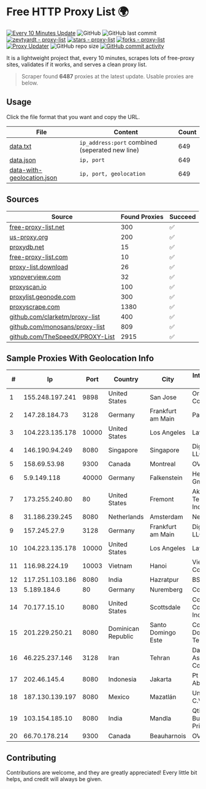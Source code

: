 
# Free HTTP Proxy List 🌍

[![Every 10 Minutes Update](https://github.com/mertguvencli/http-proxy-list/actions/workflows/main.yml/badge.svg?branch=main)](https://github.com/mertguvencli/http-proxy-list/actions/workflows/main.yml)
![GitHub](https://img.shields.io/github/license/mertguvencli/http-proxy-list)
![GitHub last commit](https://img.shields.io/github/last-commit/mertguvencli/http-proxy-list)
[![zevtyardt - proxy-list](https://img.shields.io/static/v1?label=zevtyardt&message=proxy-list&color=blue&logo=github)](https://github.com/zevtyardt/proxy-list "Go to GitHub repo")
[![stars - proxy-list](https://img.shields.io/github/stars/zevtyardt/proxy-list?style=social)](https://github.com/zevtyardt/proxy-list)
[![forks - proxy-list](https://img.shields.io/github/forks/zevtyardt/proxy-list?style=social)](https://github.com/zevtyardt/proxy-list)
[![Proxy Updater](https://github.com/zevtyardt/proxy-list/workflows/Proxy%20Updater/badge.svg)](https://github.com/zevtyardt/proxy-list/actions?query=workflow:"Proxy+Updater")
![GitHub repo size](https://img.shields.io/github/repo-size/zevtyardt/proxy-list)
[![GitHub commit activity](https://img.shields.io/github/commit-activity/m/zevtyardt/proxy-list?logo=commits)](https://github.com/zevtyardt/proxy-list/commits/main)

It is a lightweight project that, every 10 minutes, scrapes lots of free-proxy sites, validates if it works, and serves a clean proxy list.

> Scraper found **6487** proxies at the latest update. Usable proxies are below.

## Usage

Click the file format that you want and copy the URL.

|File|Content|Count|
|----|-------|-----|
|[data.txt](https://raw.githubusercontent.com/mertguvencli/http-proxy-list/main/proxy-list/data.txt)|`ip_address:port` combined (seperated new line)|649|
|[data.json](https://raw.githubusercontent.com/mertguvencli/http-proxy-list/main/proxy-list/data.json)|`ip, port`|649|
|[data-with-geolocation.json](https://raw.githubusercontent.com/mertguvencli/http-proxy-list/main/proxy-list/data-with-geolocation.json)|`ip, port, geolocation`|649|

## Sources

|Source|Found Proxies|Succeed|
|------|-------------|-------|
|[free-proxy-list.net](https://free-proxy-list.net)|300|✅|
|[us-proxy.org](https://www.us-proxy.org)|200|✅|
|[proxydb.net](http://proxydb.net)|15|✅|
|[free-proxy-list.com](https://free-proxy-list.com/?page=&port=&type%5B%5D=http&type%5B%5D=https&up_time=0&search=Search)|10|✅|
|[proxy-list.download](https://www.proxy-list.download/HTTP)|26|✅|
|[vpnoverview.com](https://vpnoverview.com/privacy/anonymous-browsing/free-proxy-servers)|32|✅|
|[proxyscan.io](https://www.proxyscan.io)|100|✅|
|[proxylist.geonode.com](https://proxylist.geonode.com/api/proxy-list?limit=300&page=1&sort_by=lastChecked&sort_type=desc&protocols=http,https)|300|✅|
|[proxyscrape.com](https://api.proxyscrape.com/v2/?request=displayproxies&protocol=http&timeout=10000&country=all&ssl=all&anonymity=all)|1380|✅|
|[github.com/clarketm/proxy-list](https://raw.githubusercontent.com/clarketm/proxy-list/master/proxy-list-raw.txt)|400|✅|
|[github.com/monosans/proxy-list](https://raw.githubusercontent.com/monosans/proxy-list/main/proxies/http.txt)|809|✅|
|[github.com/TheSpeedX/PROXY-List](https://raw.githubusercontent.com/TheSpeedX/PROXY-List/master/http.txt)|2915|✅|


## Sample Proxies With Geolocation Info

|#|Ip|Port|Country|City|Internet Service Provider|
|-|--|----|-------|----|-------------------------|
|1|155.248.197.241|9898|United States|San Jose|Oracle Corporation|
|2|147.28.184.73|3128|Germany|Frankfurt am Main|Packet Host, Inc.|
|3|104.223.135.178|10000|United States|Los Angeles|LayerHost|
|4|146.190.94.249|8080|Singapore|Singapore|DigitalOcean, LLC|
|5|158.69.53.98|9300|Canada|Montreal|OVH SAS|
|6|5.9.149.118|40000|Germany|Falkenstein|Hetzner Online GmbH|
|7|173.255.240.80|80|United States|Fremont|Akamai Technologies, Inc.|
|8|31.186.239.245|8080|Netherlands|Amsterdam|NetSkope Inc|
|9|157.245.27.9|3128|Germany|Frankfurt am Main|DigitalOcean, LLC|
|10|104.223.135.178|10000|United States|Los Angeles|LayerHost|
|11|116.98.224.19|10003|Vietnam|Hanoi|Viettel Corporation|
|12|117.251.103.186|8080|India|Hazratpur|BSNL Internet|
|13|5.189.184.6|80|Germany|Nuremberg|Contabo GmbH|
|14|70.177.15.10|8080|United States|Scottsdale|Cox Communications Inc.|
|15|201.229.250.21|8080|Dominican Republic|Santo Domingo Este|Compañía Dominicana de Teléfonos S. A.|
|16|46.225.237.146|3128|Iran|Tehran|Dadeh Gostar Asr Novin P.J.S. Co.|
|17|202.46.145.4|8080|Indonesia|Jakarta|Pt Mithaharum Abadi|
|18|187.130.139.197|8080|Mexico|Mazatlán|Uninet S.A. de C.V.|
|19|103.154.185.10|8080|India|Mandla|Qtime Businesses Private Limited|
|20|66.70.178.214|9300|Canada|Beauharnois|OVH SAS|



## Contributing

Contributions are welcome, and they are greatly appreciated! Every
little bit helps, and credit will always be given.

